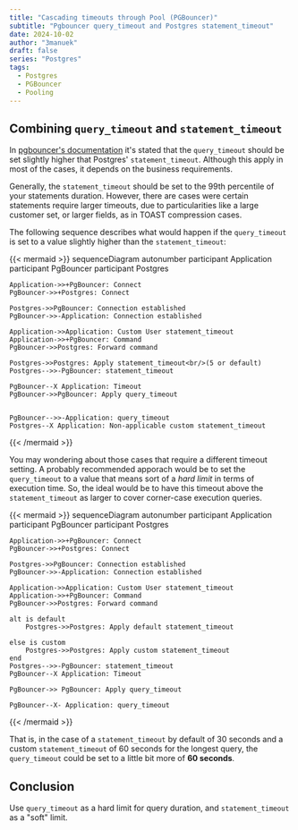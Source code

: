 ```yaml
---
title: "Cascading timeouts through Pool (PGBouncer)"
subtitle: "Pgbouncer query_timeout and Postgres statement_timeout"
date: 2024-10-02
author: "3manuek"
draft: false
series: "Postgres"
tags:
  - Postgres
  - PGBouncer
  - Pooling
---
```


## Combining `query_timeout` and `statement_timeout`

In [pgbouncer's documentation]() it's stated that the `query_timeout` should be set slightly 
higher that Postgres' `statement_timeout`. Although this apply in most of the cases, it depends
on the business requirements.

Generally, the `statement_timeout` should be set to the 99th percentile of your statements duration.
However, there are cases were certain statements require larger timeouts, due to particularities like
a large customer set, or larger fields, as in TOAST compression cases.

The following sequence describes what would happen if the `query_timeout` is set to a value slightly 
higher than the `statement_timeout`:

{{< mermaid >}}
sequenceDiagram
    autonumber
    participant Application
    participant PgBouncer
    participant Postgres

    Application->>+PgBouncer: Connect 
    PgBouncer->>+Postgres: Connect 
    
    Postgres->>PgBouncer: Connection established
    PgBouncer->>-Application: Connection established

    Application->>Application: Custom User statement_timeout    
    Application->>+PgBouncer: Command
    PgBouncer->>Postgres: Forward command
    
    Postgres->>Postgres: Apply statement_timeout<br/>(5 or default)
    Postgres-->>-PgBouncer: statement_timeout

    PgBouncer--X Application: Timeout
    PgBouncer->>PgBouncer: Apply query_timeout


    PgBouncer-->>-Application: query_timeout
    Postgres--X Application: Non-applicable custom statement_timeout

{{< /mermaid >}}


You may wondering about those cases that require a different timeout setting. A probably
recommended apporach would be to set the `query_timeout` to a value that means sort of a
_hard limit_ in terms of execution time. So, the ideal would be to have this timeout above
the `statement_timeout` as larger to cover corner-case execution queries.

{{< mermaid >}}
sequenceDiagram
    autonumber
    participant Application
    participant PgBouncer
    participant Postgres

    Application->>+PgBouncer: Connect 
    PgBouncer->>+Postgres: Connect 
    
    Postgres->>PgBouncer: Connection established
    PgBouncer->>-Application: Connection established

    Application->>Application: Custom User statement_timeout    
    Application->>+PgBouncer: Command
    PgBouncer->>Postgres: Forward command
    
    alt is default
        Postgres->>Postgres: Apply default statement_timeout

    else is custom
        Postgres->>Postgres: Apply custom statement_timeout
    end
    Postgres-->>-PgBouncer: statement_timeout
    PgBouncer--X Application: Timeout

    PgBouncer->> PgBouncer: Apply query_timeout

    PgBouncer--X- Application: query_timeout

{{< /mermaid >}}

That is, in the case of a `statement_timeout` by default of 30 seconds and a custom `statement_timeout`
of 60 seconds for the longest query, the `query_timeout` could be set to a little bit more of **60 seconds**.

## Conclusion

Use `query_timeout` as a hard limit for query duration, and `statement_timeout` as a "soft" limit. 